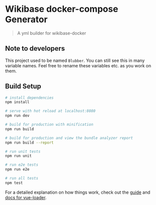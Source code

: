 # Wikibase docker-compose Generator

> A yml builder for wikibase-docker

## Note to developers

This project used to be named `Blubber`.
You can still see this in many variable names.
Feel free to rename these variables etc. as you work on them.

## Build Setup

``` bash
# install dependencies
npm install

# serve with hot reload at localhost:8080
npm run dev

# build for production with minification
npm run build

# build for production and view the bundle analyzer report
npm run build --report

# run unit tests
npm run unit

# run e2e tests
npm run e2e

# run all tests
npm test
```

For a detailed explanation on how things work, check out the [guide](http://vuejs-templates.github.io/webpack/) and [docs for vue-loader](http://vuejs.github.io/vue-loader).
